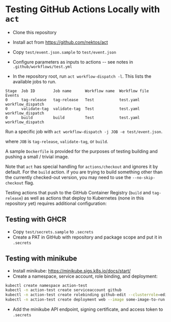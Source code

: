 # Testing GitHub Actions Locally with `act`

* Clone this repository
* Install act from https://github.com/nektos/act

* Copy `test/event.json.sample` to `test/event.json`
* Configure parameters as inputs to actions -- see notes in `.github/workflows/test.yml`

* In the repository root, run `act workflow-dispatch -l`. This lists the
  available jobs to run.

```
Stage  Job ID        Job name      Workflow name  Workflow file  Events           
0      tag-release   tag-release   Test           test.yaml      workflow_dispatch
0      validate-tag  validate-tag  Test           test.yaml      workflow_dispatch
0      build         build         Test           test.yaml      workflow_dispatch
```

Run a specific job with `act workflow-dispatch -j JOB -e test/event.json`. 

where `JOB` is `tag-release`, `validate-tag`, or `build`.

A sample `Dockerfile` is provided for the purposes of testing building and
pushing a small / trivial image.

Note that `act` has special handling for `actions/checkout` and ignores it by
default. For the `build` action. if you are trying to build something other
than the currently checked-out version, you may need to use the
`--no-skip-checkout` flag.

Testing actions that push to the GitHub Container Registry (`build` and
`tag-release`) as well as actions that deploy to Kubernetes (none in this
repository yet) requires additional configuration:

## Testing with GHCR

* Copy `test/secrets.sample` to `.secrets`
* Create a PAT in GitHub with repository and package scope and put it in `.secrets`

## Testing with minikube

* Install minikube: https://minikube.sigs.k8s.io/docs/start/
* Create a namespace, service account, role binding, and deployment:

```bash
kubectl create namespace action-test
kubectl -n action-test create serviceaccount github
kubectl -n action-test create rolebinding github-edit --clusterrole=edit --serviceaccount=action-test:github
kubectl -n action-test create deployment web --image some-image-to-run
```

* Add the minikube API endpoint, signing certificate, and access token to `.secrets`
